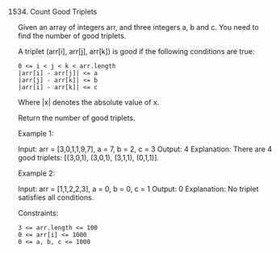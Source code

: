 1534. Count Good Triplets

Given an array of integers arr, and three integers a, b and c. You need to find the number of good triplets.

A triplet (arr[i], arr[j], arr[k]) is good if the following conditions are true:

    0 <= i < j < k < arr.length
    |arr[i] - arr[j]| <= a
    |arr[j] - arr[k]| <= b
    |arr[i] - arr[k]| <= c

Where |x| denotes the absolute value of x.

Return the number of good triplets.

 

Example 1:

Input: arr = [3,0,1,1,9,7], a = 7, b = 2, c = 3
Output: 4
Explanation: There are 4 good triplets: [(3,0,1), (3,0,1), (3,1,1), (0,1,1)].

Example 2:

Input: arr = [1,1,2,2,3], a = 0, b = 0, c = 1
Output: 0
Explanation: No triplet satisfies all conditions.

 

Constraints:

    3 <= arr.length <= 100
    0 <= arr[i] <= 1000
    0 <= a, b, c <= 1000
